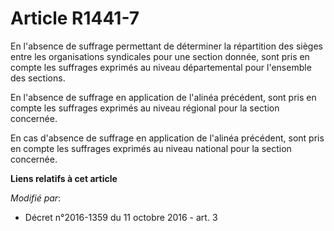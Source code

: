 # Article R1441-7

En l'absence de suffrage permettant de déterminer la répartition des sièges entre les organisations syndicales pour une
section donnée, sont pris en compte les suffrages exprimés au niveau départemental pour l'ensemble des sections. 

En l'absence de suffrage en application de l'alinéa précédent, sont pris en compte les suffrages exprimés au niveau régional
pour la section concernée. 

En cas d'absence de suffrage en application de l'alinéa précédent, sont pris en compte les suffrages exprimés au niveau
national pour la section concernée.

**Liens relatifs à cet article**

_Modifié par_:

  - Décret n°2016-1359 du 11 octobre 2016 - art. 3
